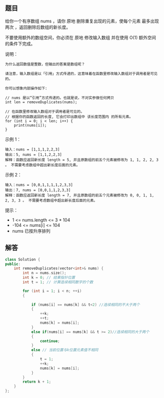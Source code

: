 ## 题目

给你一个有序数组 nums ，请你 原地 删除重复出现的元素，使每个元素 最多出现两次 ，返回删除后数组的新长度。

不要使用额外的数组空间，你必须在 原地 修改输入数组 并在使用 O(1) 额外空间的条件下完成。

 

说明：

```
为什么返回数值是整数，但输出的答案是数组呢？

请注意，输入数组是以「引用」方式传递的，这意味着在函数里修改输入数组对于调用者是可见的。

你可以想象内部操作如下:

// nums 是以“引用”方式传递的。也就是说，不对实参做任何拷贝
int len = removeDuplicates(nums);

// 在函数里修改输入数组对于调用者是可见的。
// 根据你的函数返回的长度, 它会打印出数组中 该长度范围内 的所有元素。
for (int i = 0; i < len; i++) {
    print(nums[i]);
}
```


示例 1：

```
输入：nums = [1,1,1,2,2,3]
输出：5, nums = [1,1,2,2,3]
解释：函数应返回新长度 length = 5, 并且原数组的前五个元素被修改为 1, 1, 2, 2, 3 。 不需要考虑数组中超出新长度后面的元素。
```


示例 2：

```
输入：nums = [0,0,1,1,1,1,2,3,3]
输出：7, nums = [0,0,1,1,2,3,3]
解释：函数应返回新长度 length = 7, 并且原数组的前五个元素被修改为 0, 0, 1, 1, 2, 3, 3 。 不需要考虑数组中超出新长度后面的元素。
```


提示：

- 1 <= nums.length <= 3 * 104
- -104 <= nums[i] <= 104
- nums 已按升序排列



## 解答

```C++
class Solution {
public:
    int removeDuplicates(vector<int>& nums) {
        int n = nums.size();
		int k = 0; // 结果指针位置
		int t = 1; // 计算连续相同数字的个数

		for (int i = 1; i < n; ++i)
		{
			
			if (nums[i] == nums[k] && t<2) //连续相同的不大于两个
			{
				++k;
				++t;
				nums[k] = nums[i];
			}
			else if(nums[i] == nums[k] && t >= 2)//连续相同的大于两个
			{
				continue;
			}
			else // 当前位置与k位置元素值不相同
			{
				t = 1;
				++k;
				nums[k] = nums[i];
			}
		}
		return k + 1;
    }
};
```

